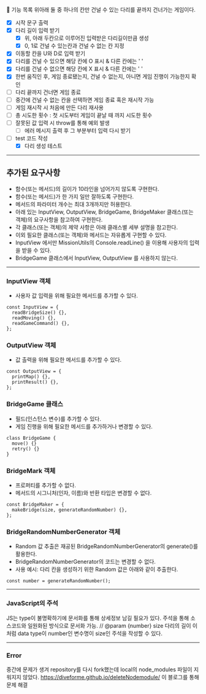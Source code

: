 🚀 기능 목록
위아래 둘 중 하나의 칸만 건널 수 있는 다리를 끝까지 건너가는 게임이다.

- [x] 시작 문구 출력
- [x] 다리 길이 입력 받기
  - [x] 위, 아래 두칸으로 이루어진 입력받은 다리길이만큼 생성
  - [x] 0, 1로 건널 수 있는칸과 건널 수 없는 칸 지정
- [x] 이동할 칸을 U와 D로 입력 받기
- [x] 다리를 건널 수 있으면 해당 칸에 O 표시 & 다른 칸에는 ' '
- [x] 다리를 건널 수 없으면 해당 칸에 X 표시 & 다른 칸에는 ' '
- [x] 한번 움직인 후, 게임 종료됐는지, 건널 수 없는지, 아니면 게임 진행이 가능한지 확인
- [ ] 다리 끝까지 건너면 게임 종료
- [ ] 중간에 건널 수 없는 칸을 선택하면 게임 종료 혹은 재시작 가능
- [ ] 게임 재시작 시 처음에 만든 다리 재사용
- [ ] 총 시도한 횟수 : 첫 시도부터 게임이 끝날 때 까지 시도한 횟수
- [ ] 잘못된 값 입력 시 throw를 통해 예외 발생
  - [ ] 에러 메시지 출력 후 그 부분부터 입력 다시 받기

- [ ] test 코드 작성
  - [x] 다리 생성 테스트
---

## 추가된 요구사항
- 함수(또는 메서드)의 길이가 10라인을 넘어가지 않도록 구현한다.
- 함수(또는 메서드)가 한 가지 일만 잘하도록 구현한다.
- 메서드의 파라미터 개수는 최대 3개까지만 허용한다.
- 아래 있는 InputView, OutputView, BridgeGame, BridgeMaker 클래스(또는 객체)의 요구사항을 참고하여 구현한다.
- 각 클래스(또는 객체)의 제약 사항은 아래 클래스별 세부 설명을 참고한다.
- 이외 필요한 클래스(또는 객체)와 메서드는 자유롭게 구현할 수 있다.
- InputView 에서만 MissionUtils의 Console.readLine() 을 이용해 사용자의 입력을 받을 수 있다.
- BridgeGame 클래스에서 InputView, OutputView 를 사용하지 않는다.

---
### InputView 객체
- 사용자 값 입력을 위해 필요한 메서드를 추가할 수 있다.
```
const InputView = {
  readBridgeSize() {},
  readMoving() {},
  readGameCommand() {},
};
```

### OutputView 객체
- 값 출력을 위해 필요한 메서드를 추가할 수 있다.
```
const OutputView = {
  printMap() {},
  printResult() {},
};
```

### BridgeGame 클래스
- 필드(인스턴스 변수)를 추가할 수 있다.
- 게임 진행을 위해 필요한 메서드를 추가하거나 변경할 수 있다.
```
class BridgeGame {
  move() {}
  retry() {}
}
```

### BridgeMark 객체
- 프로퍼티를 추가할 수 없다.
- 메서드의 시그니처(인자, 이름)와 반환 타입은 변경할 수 없다.
```
const BridgeMaker = {
  makeBridge(size, generateRandomNumber) {},
};
```

### BridgeRandomNumberGenerator 객체
- Random 값 추출은 재공된 BridgeRandomNumberGenerator의 generate()를 활용한다.
- BridgeRandomNumberGenerator의 코드는 변경할 수 없다.
- 사용 예시: 다리 칸을 생성하기 위한 Random 값은 아래와 같이 추출한다.
```
const number = generateRandomNumber();
```

---

### JavaScript의 주석
JS는 type이 불명확하기에 문서화를 통해 상세정보 남길 필요가 있다.
주석을 통해 소스코드와 일원화된 방식으로 문서화 가능.
// @param {number} size 다리의 길이
이처럼 data type이 number인 변수명이 size인 주석을 작성할 수 있다.

---

### Error
중간에 문제가 생겨 repository를 다시 fork했는데 local의 node_modules 파일이 지워지지 않았다.
https://diveforme.github.io/deleteNodemodule/
이 블로그를 통해 문제 해결